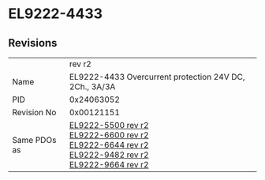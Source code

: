# EL9222-4433

## Revisions
<table>
<tr>
<td></td>
<td>rev r2</td>
</tr>
<tr>
<td>Name</td>
<td>EL9222-4433 Overcurrent protection 24V DC, 2Ch., 3A/3A</td>
</tr>
<tr>
<td>PID</td>
<td>0x24063052</td>
</tr>
<tr>
<td>Revision No</td>
<td>0x00121151</td>
</tr>
<tr>
<td>Same PDOs as</td>
<td><a href="EL9222-5500.md">EL9222-5500 rev r2</a><br/><a href="EL9222-6600.md">EL9222-6600 rev r2</a><br/><a href="EL9222-6644.md">EL9222-6644 rev r2</a><br/><a href="EL9222-9482.md">EL9222-9482 rev r2</a><br/><a href="EL9222-9664.md">EL9222-9664 rev r2</a></td>
</tr>
</table>
